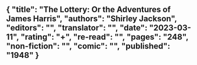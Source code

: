 {
 "title": "The Lottery: Or the Adventures of James Harris",
 "authors": "Shirley Jackson",
 "editors": "",
 "translator": "",
 "date": "2023-03-11",
 "rating": "+",
 "re-read": "",
 "pages": "248",
 "non-fiction": "",
 "comic": "",
 "published": "1948"
}
---

